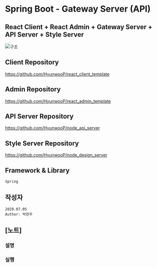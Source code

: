 # Spring Boot - Gateway Server (API)

## React Client + React Admin + Gateway Server + API Server + Style Server

![구조](https://user-images.githubusercontent.com/20429356/124894845-f89eef80-e016-11eb-9a37-0c037dbc0fe4.png)

## Client Repository

https://github.com/HyunwooP/react_client_template

## Admin Repository

https://github.com/HyunwooP/react_admin_template

## API Server Repository

https://github.com/HyunwooP/node_api_server

## Style Server Repository

https://github.com/HyunwooP/node_design_server

## Framework & Library

```
Spring
```

## 작성자

```
2020.07.05
Author: 박현우
```

## [노트]

### 설명

### 실행
